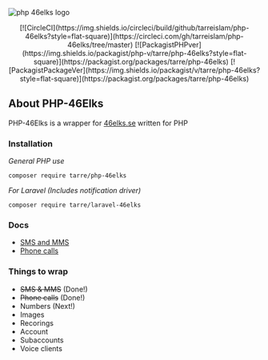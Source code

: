 <p align="center">

![php 46elks logo](https://i.imgur.com/HW22gy9.png)

</p>

<p align="center">
[![CircleCI](https://img.shields.io/circleci/build/github/tarreislam/php-46elks?style=flat-square)](https://circleci.com/gh/tarreislam/php-46elks/tree/master)
[![PackagistPHPver](https://img.shields.io/packagist/php-v/tarre/php-46elks?style=flat-square)](https://packagist.org/packages/tarre/php-46elks)
[![PackagistPackageVer](https://img.shields.io/packagist/v/tarre/php-46elks?style=flat-square)](https://packagist.org/packages/tarre/php-46elks)
</p>


## About PHP-46Elks

PHP-46Elks is a wrapper for [46elks.se](46elks.se) written for PHP

### Installation

*General PHP use*
```
composer require tarre/php-46elks
```

*For Laravel (Includes notification driver)*
```
composer require tarre/laravel-46elks
```

### Docs

* [SMS and MMS](docs/sms.md)
* [Phone calls](docs/call.md)


### Things to wrap 
* ~~SMS & MMS~~ (Done!)
* ~~Phone calls~~ (Done!)
* Numbers (Next!)
* Images
* Recorings
* Account
* Subaccounts
* Voice clients
